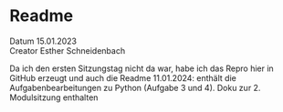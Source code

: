 # Readme  
Datum 15.01.2023  
Creator Esther Schneidenbach  


Da ich den ersten Sitzungstag nicht da war, habe ich das Repro hier in GitHub erzeugt und auch die Readme
11.01.2024: enthält die Aufgabenbearbeitungen zu Python (Aufgabe 3 und 4).
Doku zur 2. Modulsitzung enthalten
